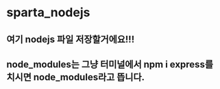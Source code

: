 # sparta_nodejs
## 여기 nodejs 파일 저장할거에요!!!
## node_modules는 그냥 터미널에서 npm i express를 치시면 node_modules라고 뜹니다.
